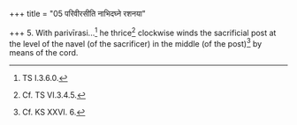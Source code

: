 +++
title = "05 परिवीरसीति नाभिदघ्ने रशनया"

+++
5. With parivīrasi...[^1] he thrice[^2] clockwise winds the sacrificial post at the level of the navel (of the sacrificer) in the
middle (of the post)[^3] by means of the cord.  

[^1]: TS I.3.6.0.  

[^2]: Cf. TS VI.3.4.5.  

[^3]: Cf. KS XXVI. 6.  
